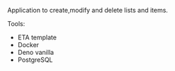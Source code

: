 Application to create,modify and delete lists and items.

Tools:

- ETA template
- Docker
- Deno vanilla
- PostgreSQL
